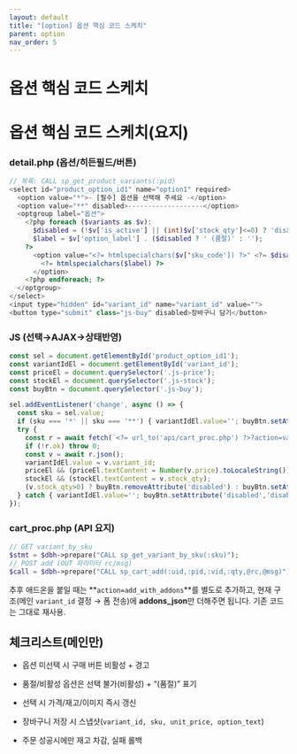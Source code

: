 ```yaml
---
layout: default
title: "[option] 옵션 핵심 코드 스케치"
parent: option
nav_order: 5
---
```


# 옵션 핵심 코드 스케치


# 옵션 핵심 코드 스케치(요지)

### detail.php (옵션/히든필드/버튼)

```php
// 목록: CALL sp_get_product_variants(:pid)
<select id="product_option_id1" name="option1" required>
  <option value="*">- [필수] 옵션을 선택해 주세요 -</option>
  <option value="**" disabled>-------------------</option>
  <optgroup label="옵션">
    <?php foreach ($variants as $v):
      $disabled = (!$v['is_active'] || (int)$v['stock_qty']<=0) ? 'disabled' : '';
      $label = $v['option_label'] . ($disabled ? ' (품절)' : '');
    ?>
      <option value="<?= htmlspecialchars($v['sku_code']) ?>" <?= $disabled ?>>
        <?= htmlspecialchars($label) ?>
      </option>
    <?php endforeach; ?>
  </optgroup>
</select>
<input type="hidden" id="variant_id" name="variant_id" value="">
<button type="submit" class="js-buy" disabled>장바구니 담기</button>

```

### JS (선택→AJAX→상태반영)

```js
const sel = document.getElementById('product_option_id1');
const variantIdEl = document.getElementById('variant_id');
const priceEl = document.querySelector('.js-price');
const stockEl = document.querySelector('.js-stock');
const buyBtn = document.querySelector('.js-buy');

sel.addEventListener('change', async () => {
  const sku = sel.value;
  if (sku === '*' || sku === '**') { variantIdEl.value=''; buyBtn.setAttribute('disabled','disabled'); return; }
  try {
    const r = await fetch(`<?= url_to('api/cart_proc.php') ?>?action=variant_by_sku&sku=${encodeURIComponent(sku)}`);
    if (!r.ok) throw 0;
    const v = await r.json();
    variantIdEl.value = v.variant_id;
    priceEl && (priceEl.textContent = Number(v.price).toLocaleString());
    stockEl && (stockEl.textContent = v.stock_qty);
    (v.stock_qty>0) ? buyBtn.removeAttribute('disabled') : buyBtn.setAttribute('disabled','disabled');
  } catch { variantIdEl.value=''; buyBtn.setAttribute('disabled','disabled'); }
});

```


### cart_proc.php (API 요지)

```php
// GET variant_by_sku
$stmt = $dbh->prepare("CALL sp_get_variant_by_sku(:sku)");
// POST add (OUT 파라미터 rc/msg)
$call = $dbh->prepare("CALL sp_cart_add(:uid,:pid,:vid,:qty,@rc,@msg)");

```


추후 애드온을 붙일 때는 **`action=add_with_addons`**를 별도로 추가하고, 현재 구조(메인 `variant_id` 결정 → 폼 전송)에 **addons_json**만 더해주면 됩니다. 기존 코드는 그대로 재사용.

## 체크리스트(메인만)

-  옵션 미선택 시 구매 버튼 비활성 + 경고
    
-  품절/비활성 옵션은 선택 불가(비활성) + “(품절)” 표기
    
-  선택 시 가격/재고/이미지 즉시 갱신
    
-  장바구니 저장 시 스냅샷(`variant_id, sku, unit_price, option_text`)
    
-  주문 성공시에만 재고 차감, 실패 롤백